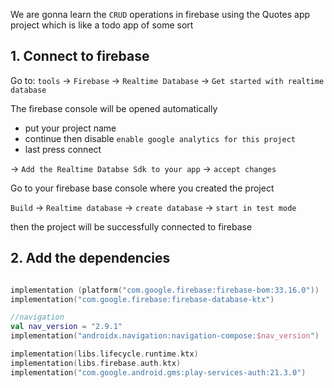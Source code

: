 
We are gonna learn the `CRUD` operations in firebase using the Quotes app project which is like a todo app of some sort


## 1. Connect to firebase


Go to:
`tools` -> `Firebase` -> `Realtime Database` -> `Get started with realtime database` 

The firebase console will be opened automatically 

- put your project name
- continue then disable `enable google analytics for this project` 
- last press connect

-> `Add the Realtime Databse Sdk to your app` -> `accept changes` 


Go to your firebase base console where you created the project

`Build` -> `Realtime database` -> `create database` -> `start in test mode`
 
then the project will be successfully connected to firebase

## 2. Add the dependencies

```kotlin

implementation (platform("com.google.firebase:firebase-bom:33.16.0"))  
implementation("com.google.firebase:firebase-database-ktx")

//navigation
val nav_version = "2.9.1"  
implementation("androidx.navigation:navigation-compose:$nav_version")

implementation(libs.lifecycle.runtime.ktx)  
implementation(libs.firebase.auth.ktx)
implementation("com.google.android.gms:play-services-auth:21.3.0")
```


